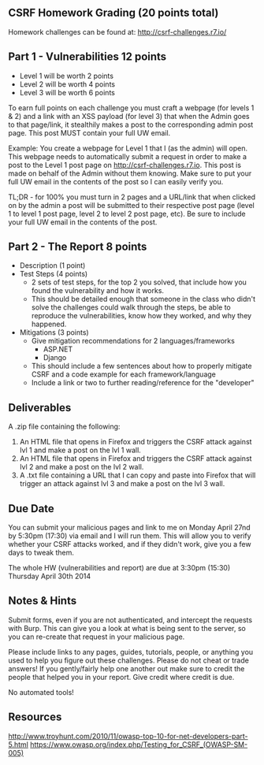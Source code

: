 ## CSRF Homework Grading (20 points total)
Homework challenges can be found at: http://csrf-challenges.r7.io/

## Part 1 - Vulnerabilities 12 points
- Level 1 will be worth 2 points
- Level 2 will be worth 4 points 
- Level 3 will be worth 6 points

To earn full points on each challenge you must craft a webpage (for levels 1 & 2) and a link with an XSS payload (for level 3) that when the Admin goes to that page/link, it stealthily makes a post to the corresponding admin post page. This post MUST contain your full UW email.

Example: You create a webpage for Level 1 that I (as the admin) will open. This webpage needs to automatically submit a request in order to make a post to the Level 1 post page on http://csrf-challenges.r7.io. This post is made on behalf of the Admin without them knowing. Make sure to put your full UW email in the contents of the post so I can easily verify you.

TL;DR - for 100% you must turn in 2 pages and a URL/link that when clicked on by the admin a post will be submitted to their respective post page (level 1 to level 1 post page, level 2 to level 2 post page, etc). Be sure to include your full UW email in the contents of the post.

## Part 2 - The Report 8 points
- Description (1 point)
- Test Steps (4 points)
	- 2 sets of test steps, for the top 2 you solved, that include how you found the vulnerability and how it works.
	- This should be detailed enough that someone in the class who didn't solve the challenges could walk through the steps, be able to reproduce the vulnerabilities, know how they worked, and why they happened.
- Mitigations (3 points)
	- Give mitigation recommendations for 2 languages/frameworks
		- ASP.NET
		- Django
	- This should include a few sentences about how to properly mitigate CSRF and a code example for each framework/language
	- Include a link or two to further reading/reference for the "developer"

## Deliverables
A .zip file containing the following:

1. An HTML file that opens in Firefox and triggers the CSRF attack against lvl 1 and make a post on the lvl 1 wall.
2. An HTML file that opens in Firefox and triggers the CSRF attack against lvl 2 and make a post on the lvl 2 wall.
3. A .txt file containing a URL that I can copy and paste into Firefox that will trigger an attack against lvl 3 and make a post on the lvl 3 wall.

## Due Date
You can submit your malicious pages and link to me on Monday April 27nd by 5:30pm (17:30) via email and I will run them. This will allow you to verify whether your CSRF attacks worked, and if they didn't work, give you a few days to tweak them.

The whole HW (vulnerabilities and report) are due at 3:30pm (15:30) Thursday April 30th 2014

## Notes & Hints
Submit forms, even if you are not authenticated, and intercept the requests with Burp. This can give you a look at what is being sent to the server, so you can re-create that request in your malicious page.

Please include links to any pages, guides, tutorials, people, or anything you used to help you figure out these challenges. Please do not cheat or trade answers! If you gently/fairly help one another out make sure to credit the people that helped you in your report. Give credit where credit is due.

No automated tools!

## Resources
http://www.troyhunt.com/2010/11/owasp-top-10-for-net-developers-part-5.html
https://www.owasp.org/index.php/Testing_for_CSRF_(OWASP-SM-005)